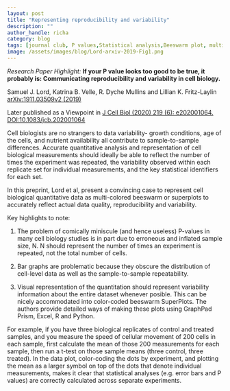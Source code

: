```yaml
---
layout: post
title: "Representing reproducibility and variability"
description: ""
author_handle: richa
category: blog
tags: [journal club, P values,Statistical analysis,Beeswarm plot, multi-colored dot plot,  Superplot]
image: /assets/images/blog/Lord-arxiv-2019-Fig1.png
---
```



*Research Paper Highlight:*
 **If your P value looks too good to be true, it probably is: Communicating reproducibility and variability in cell biology.**


Samuel J. Lord, Katrina B. Velle, R. Dyche Mullins and Lillian K. Fritz-Laylin [arXiv:1911.03509v2 (2019)](https://arxiv.org/abs/1911.03509)

Later published as a Viewpoint in [J Cell Biol (2020) 219 (6): e202001064.
DOI:10.1083/jcb.202001064](https://pubmed.ncbi.nlm.nih.gov/32346721)

<!--more-->

Cell biologists are no strangers to data variability- growth conditions, age of the cells, and nutrient availability all contribute to sample-to-sample differences. Accurate quantitative analysis and representation of cell biological measurements should ideally be able to reflect the number of times the experiment was repeated, the variability observed within each replicate set for individual measurements, and the key statistical identifiers for each set.

In this preprint, Lord et al, present a convincing case to represent cell biological quantitative data as multi-colored beeswarm or superplots to accurately reflect actual data quality, reproducibility and variability. 

Key highlights to note:

1. The problem of comically miniscule (and hence useless) P-values in many cell biology studies is in part due to erroneous and inflated sample size, N. N should represent the number of times an experiment is repeated, not the total number of cells.

2. Bar graphs are problematic because they obscure the distribution of cell-level data as well as the sample-to-sample repeatability.

3. Visual representation of the quantitation should represent variability information about the entire dataset whenever posible. This can be nicely accommodated into color-coded beeswarm SuperPlots. The authors provide detailed ways of making these plots using GraphPad Prism, Excel, R and Python. 


For example, if you have three biological replicates of control and treated samples, and you measure the speed of cellular movement of 200 cells in each sample, first calculate the mean of those 200 measurements for each sample, then run a t-test on those sample means (three control, three treated). In the data plot, color-coding the dots by experiment, and plotting the mean as a larger  symbol on top of the dots that denote individual measurements, makes it clear that statistical analyses (e.g. error bars and P values) are correctly calculated across separate experiments. 



